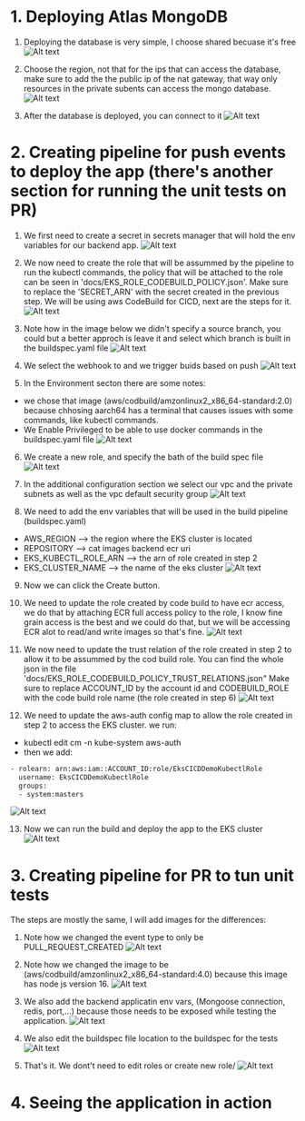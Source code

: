# 1. Deploying Atlas MongoDB

1. Deploying the database is very simple, I choose shared becuase it's free
![Alt text](./docs/mongo_1.png?raw=true "Architecture")

2. Choose the region, not that for the ips that can access the database, make sure
to add the the public ip of the nat gateway, that way only resources in the private
subents can access the mongo database.
![Alt text](./docs/mongo_2.png?raw=true "Architecture")

3. After the database is deployed, you can connect to it
![Alt text](./docs/mongo_3.png?raw=true "Architecture")


# 2. Creating pipeline for push events to deploy the app (there's another section for running the unit tests on PR)

1. We first need to create a secret in secrets manager that will hold the env variables for our backend app.
![Alt text](./docs/secret_new.png?raw=true "Architecture")

2. We now need to create the role that will be assummed by the pipeline to run the kubectl commands, the policy
that will be attached to the role can be seen in 'docs/EKS_ROLE_CODEBUILD_POLICY.json'. Make sure to replace the 'SECRET_ARN' 
with the secret created in the previous step. We will be using aws CodeBuild for CICD, next are the steps for it.
![Alt text](./docs/cicdRole.png?raw=true "Architecture")

4. Note how in the image below we didn't specify a source branch, you could
but a better approch is leave it and select which branch is built in the buildspec.yaml file
![Alt text](./docs/push_1.png?raw=true "Architecture")

4. We select the webhook to and we trigger buids based on push
![Alt text](./docs/push_2.png?raw=true "Architecture")

5. In the Environment secton there are some notes:
- we chose that image (aws/codbuild/amzonlinux2_x86_64-standard:2.0) because chhosing 
  aarch64 has a terminal that causes issues with some commands, like kubectl commands.
- We Enable Privileged to be able to use docker commands in the buildspec.yaml file
![Alt text](./docs/push_3.png?raw=true "Architecture")

6. We create a new role, and specify the bath of the build spec file
![Alt text](./docs/push_4.png?raw=true "Architecture")

7. In the additional configuration section we select our vpc and the private subnets as well as the vpc default security group
![Alt text](./docs/push_5.png?raw=true "Architecture") 

8. We need to add the env variables that will be used in the build pipeline (buildspec.yaml)
- AWS_REGION  --> the region where the EKS cluster is located
- REPOSITORY  --> cat images backend ecr uri
- EKS_KUBECTL_ROLE_ARN --> the arn of role created in step 2
- EKS_CLUSTER_NAME  --> the name of the eks cluster
![Alt text](./docs/pipeline_env.png?raw=true "Architecture") 

9. Now we can click the Create button. 

10. We need to update the role created by code build to have ecr access, we do that by attaching ECR full access policy to the
   role, I know fine grain access is the best and we could do that, but we will be accessing ECR alot to read/and write images
   so that's fine.
![Alt text](./docs/push_6.png?raw=true "Architecture")

11. We now need to update the trust relation of the role created in step 2 to allow it to be assummed by
the cod build role. You can find the whole json in the file 'docs/EKS_ROLE_CODEBUILD_POLICY_TRUST_RELATIONS.json"
Make sure to replace ACCOUNT_ID by the account id and CODEBUILD_ROLE with the code build role name (the role created in step 6)
![Alt text](./docs/trust_relation.png?raw=true "Architecture")

12. We need to update the aws-auth config map to allow the role created in step 2 to access the EKS cluster. we run:
- kubectl edit cm -n kube-system aws-auth
- then we add:
```bash
- rolearn: arn:aws:iam::ACCOUNT_ID:role/EksCICDDemoKubectlRole
  username: EksCICDDemoKubectlRole
  groups:
  - system:masters
```
![Alt text](./docs/aws_auth.png?raw=true "Architecture")

13. Now we can run the build and deploy the app to the EKS cluster
![Alt text](./docs/pipeline_finished.png?raw=true "Architecture")

# 3. Creating pipeline for PR to tun unit tests
The steps are mostly the same, I will add images for the differences:

1. Note how we changed the event type to only be PULL_REQUEST_CREATED
![Alt text](./docs/pr_1.png?raw=true "Architecture")

2. Note how we changed the image to be (aws/codbuild/amzonlinux2_x86_64-standard:4.0) because this image 
   has node js version 16.
![Alt text](./docs/pr_2.png?raw=true "Architecture")

3. We also add the backend applicatin env vars, (Mongoose connection, redis, port,...) because those 
   needs to be exposed while testing the application.
![Alt text](./docs/pr_3.png?raw=true "Architecture")

4. We also edit the buildspec file location to the buildspec for the tests
![Alt text](./docs/pr_4.png?raw=true "Architecture")

5. That's it. We dont't need to edit roles or create new role/
![Alt text](./docs/pr_5.png?raw=true "Architecture")

# 4. Seeing the application in action